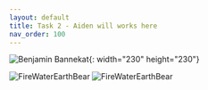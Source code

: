 ```yaml
---
layout: default
title: Task 2 - Aiden will works here
nav_order: 100
---
```



![Benjamin Bannekat](https://octodex.github.com/images/bannekat.png){: width="230" height="230"}


![FireWaterEarthBear](https://user-images.githubusercontent.com/90645441/160927031-d5a90f4f-15ab-4866-9e98-077aa59cde81.png)
![FireWaterEarthBear](https://user-images.githubusercontent.com/90645441/160927041-b52fb866-bf2d-4d1c-ab01-552f59b4e8c6.png)
